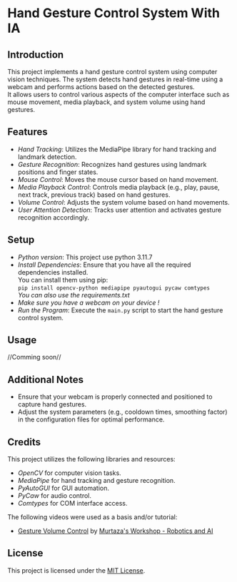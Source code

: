 # Hand Gesture Control System With IA   

## Introduction   

This project implements a hand gesture control system using computer vision techniques. The system detects hand gestures in real-time using a webcam and performs actions based on the detected gestures.   
It allows users to control various aspects of the computer interface such as mouse movement, media playback, and system volume using hand gestures.   

## Features   

- *Hand Tracking*: Utilizes the MediaPipe library for hand tracking and landmark detection.   
- *Gesture Recognition*: Recognizes hand gestures using landmark positions and finger states.   
- *Mouse Control*: Moves the mouse cursor based on hand movement.   
- *Media Playback Control*: Controls media playback (e.g., play, pause, next track, previous track) based on hand gestures.   
- *Volume Control*: Adjusts the system volume based on hand movements.   
- *User Attention Detection*: Tracks user attention and activates gesture recognition accordingly.   

## Setup   

- *Python version*: This project use python 3.11.7   
- *Install Dependencies*: Ensure that you have all the required dependencies installed.   
  You can install them using pip:   
  ```pip install opencv-python mediapipe pyautogui pycaw comtypes```   
  _You can also use the requirements.txt_   
- *Make sure you have a webcam on your device !*   
- *Run the Program*: Execute the `main.py` script to start the hand gesture control system.   

## Usage   

//Comming soon//

## Additional Notes   

- Ensure that your webcam is properly connected and positioned to capture hand gestures.   
- Adjust the system parameters (e.g., cooldown times, smoothing factor) in the configuration files for optimal performance.   

## Credits   

This project utilizes the following libraries and resources:   

- *OpenCV* for computer vision tasks.   
- *MediaPipe* for hand tracking and gesture recognition.   
- *PyAutoGUI* for GUI automation.   
- *PyCaw* for audio control.   
- *Comtypes* for COM interface access.   

The following videos were used as a basis and/or tutorial:   

- [Gesture Volume Control](https://www.youtube.com/watch?v=9iEPzbG-xLE&t=14s) by [Murtaza's Workshop - Robotics and AI](https://www.youtube.com/@murtazasworkshop)

## License   

This project is licensed under the [MIT License](https://fr.wikipedia.org/wiki/Licence_MIT).   
